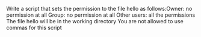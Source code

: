 Write a script that sets the permission to the file hello as follows:Owner: no permission at all Group: no permission at all Other users: all the permissions The file hello will be in the working directory You are not allowed to use commas for this script
